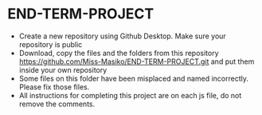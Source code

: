 # END-TERM-PROJECT

- Create a new repository using Github Desktop. Make sure your repository is public
- Download, copy the files and the folders from this repository https://github.com/Miss-Masiko/END-TERM-PROJECT.git  and put them inside your own repository 
- Some files on this folder have been misplaced and named incorrectly. Please fix those files.
- All instructions for completing this project are on each js file, do not remove the comments.
